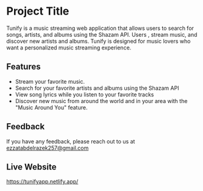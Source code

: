 
# Project Title

Tunify is a music streaming web application that allows users to search for songs, artists, and albums using the Shazam API. Users , stream music, and discover new artists and albums. Tunify is designed for music lovers who want a personalized music streaming experience.

## Features

- Stream your favorite music.
- Search for your favorite artists and albums using the Shazam API
- View song lyrics while you listen to your favorite tracks
- Discover new music from around the world and in your area with the "Music Around You" feature.


## Feedback

If you have any feedback, please reach out to us at ezzatabdelrazek257@gmail.com

## Live Website

https://tunifyapp.netlify.app/

